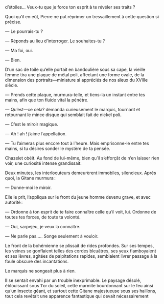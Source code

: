 d’étoiles… Veux-tu que je force ton esprit à te révéler ses traits ?

Quoi qu’il en eût, Pierre ne put réprimer un tressaillement à cette question si précise.

— Le pourrais-tu ?

— Réponds au lieu d’interroger. Le souhaites-tu ?

— Ma foi, oui.

— Bien.

D’un sac de toile qu’elle portait en bandoulière sous sa cape, la vieille
femme tira une plaque de métal poli, affectant une forme ovale, de la dimension des portraits—miniature si appréciés de nos aïeux du XVIIIe siècle.

— Prends cette plaque, murmura-telle, et tiens-la un instant entre tes
mains, afin que ton fluide vital la pénètre.

— Qu’est—ce cela? demanda curieusement le marquis, tournant et retournant le mince disque qui semblait fait de nickel poli.

— C’est le miroir magique.

— Ah ! ah ! j’aime l’appellation.

— Tu l’aimeras plus encore tout à l’heure. Mais emprisonne-le entre tes
mains, si tu désires sonder le mystère de ta pensée.

Chazelet obéit. Au fond de lui-même, bien qu’il s’efforçât de n’en laisser
rien voir, une curiosité intense grandissait.

Deux minutes, les interlocuteurs demeurèrent immobiles, silencieux.
Après quoi, la Gitane murmura :

— Donne-moi le miroir.

Elle le prit, l’appliqua sur le front du jeune homme devenu grave, et avec
autorité :

— Ordonne à ton esprit de te faire connaître celle qu’il voit, lui. Ordonne
de toutes tes forces, de toute ta volonté.

— Oui, sarpejeu, je veux la connaître.

— Ne parle pas….. Songe seulement à vouloir.

Le front de la bohémienne se plissait de rides profondes. Sur ses tempes,
les veines se gonflaient telles des cordes bleuâtres, ses yeux flamboyaient
et ses lèvres, agitées de palpitations rapides, semblaient livrer passage à la
foule obscure des incantations.

Le marquis ne songeait plus à rien.

Il se sentait envahi par un trouble inexprimable. Le paysage désolé,
éblouissant sous 1’or du soleil, cette marmite bourdonnant sur le feu ainsi
qu’un insecte géant, et surtout cette Gitane majestueuse sous ses haillons, tout cela revêtait une apparence fantastique qui devait nécessairement
